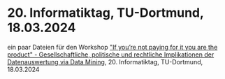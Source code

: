 # 20. Informatiktag, TU-Dortmund, 18.03.2024
ein paar Dateien für den Workshop <a href="https://inf.nrw/it/24/ws.html#workshop-22" target="_blank">"If you’re not paying for it you are the product" - Gesellschaftliche, politische und rechtliche Implikationen der Datenauswertung via Data Mining</a>, 20. Informatiktag, TU-Dortmund, 18.03.2024
